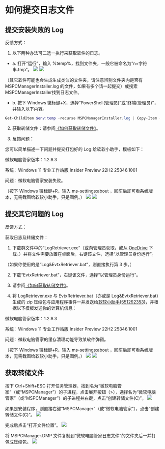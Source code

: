 # 如何提交日志文件

## 提交安装失败的 Log
反馈方式：
1. 以下两种办法可二选一执行来获取软件的日志。

- a. 打开“运行”，输入 %temp%，找到文件夹，一般它被命名为“n+字符串.tmp”。
![](assets\appendix\feedback-bugs\installation-failure\temporary-documents-1.png)
![](assets\appendix\feedback-bugs\installation-failure\temporary-documents-2.png)

（其它软件可能也会生成生成类似的文件夹，请注意辨别文件夹内是否有 MSPCManagerInstaller.log 的文件，如果有多个请一起提交）或搜索 MSPCManagerInstaller找到日志文件。
- b. 按下 Windows 徽标键+X，选择“PowerShell(管理员)”或“终端(管理员)”，并输入以下内容。

```PowerShell
Get-ChildItem $env:temp -recurse MSPCManagerInstaller.log | Copy-Item -Filter "MSPCManagerInstaller.log" -destination "$env:PUBLIC\Desktop\微软电脑管家安装日志.log"
```

2. 获取转储文件：请参阅[《如何获取转储文件》](#获取转储文件)。

3. 反馈问题：

您可以简单描述一下问题并提交打包好的 Log 给软软小助手，模板如下：

微软电脑管家版本：1.2.9.3

系统：Windows 11 专业工作站版 Insider Preview 22H2 25346.1001

问题：微软电脑管家安装失败。

（按下 Windows 徽标键+R，输入 ms-settings:about ，回车后即可看系统版本，无需截图给软软小助手，只是图例。）
![](assets\appendix\feedback-bugs\view-versions\SysinfoWin11.png)
![](assets\appendix\feedback-bugs\view-versions\SysinfoWin10.png)

## 提交其它问题的 Log

反馈方式：

获取日志及转储文件：

1. 下载群文件中的“LogRetriever.exe”（或向管理员获取，或从 [OneDrive](https://ys8rx-my.sharepoint.com/:f:/g/personal/gucats_ys8rx_onmicrosoft_com/EpTwJyb79lhAu8FLndBuqMQB9vG7fYCJsC98_UopATMoog?e=lxQAa1) 下载。）并将文件需要放置在桌面后，右键该文件，选择“以管理员身份运行”。

（如果你使用的是“Log&EvtxRetriever.bat”，则直接执行第 3 步。）

2. 下载“EvtxRetriever.bat”，右键该文件，选择“以管理员身份运行”。

3. 请参阅[《如何获取转储文件》](#获取转储文件)。

4. 将 LogRetriever.exe 与 EvtxRetriever.bat（亦或是 Log&EvtxRetriever.bat）生成的 zip 压缩包与应用程序事件一并发送给[软软小助手(551292353)](https://wpa.qq.com/msgrd?v=3&uin=551292353&site=qq&menu=yes)，并根据以下模板发送你的计算机信息：

微软电脑管家版本：1.2.9.3

系统：Windows 11 专业工作站版 Insider Preview 22H2 25346.1001

问题：微软电脑管家的缓存清理功能导致某软件弹窗。

（按下 Windows 徽标键+R，输入 ms-settings:about ，回车后即可看系统版本，无需截图给软软小助手，只是图例。）
![](assets\appendix\feedback-bugs\view-versions\SysinfoWin11.png)
![](assets\appendix\feedback-bugs\view-versions\SysinfoWin10.png)

## 获取转储文件
按下 Ctrl+Shift+ESC 打开任务管理器，找到名为“微软电脑管家”（或“MSPCManager”）的子进程，点击展开按钮（>），选择名为“微软电脑管家”（或“MSPCManager”）的子进程并右键，点击“创建转储文件(C)”。
![](assets\appendix\feedback-bugs\dmp\create-dmp-file-1.png)

如果是安装程序，则直接右键“MSPCManager”（或“微软电脑管家”），点击“创建转储文件(C)”。
![](assets\appendix\feedback-bugs\dmp\create-dmp-file-2.png)

完成后点击“打开文件位置”。
![](assets\appendix\feedback-bugs\dmp\open-in.png)

将 MSPCManager.DMP 文件复制到“微软电脑管家日志文件”的文件夹后一并打包成压缩包。
![](assets\appendix\feedback-bugs\dmp\dmp-file.png)